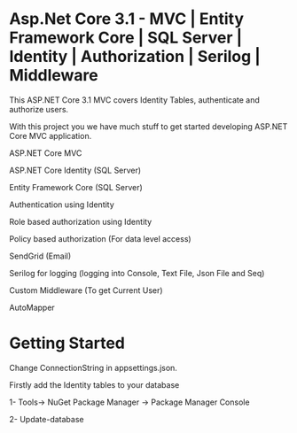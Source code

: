 # Asp.Net Core 3.1 - MVC | Entity Framework Core | SQL Server | Identity | Authorization | Serilog | Middleware


This ASP.NET Core 3.1 MVC covers Identity Tables, authenticate and authorize users.

With this project you we have much stuff to get started developing ASP.NET Core MVC application.

ASP.NET Core MVC

ASP.NET Core Identity (SQL Server)

Entity Framework Core (SQL Server)

Authentication using Identity

Role based authorization using Identity

Policy based authorization (For data level access)

SendGrid (Email)

Serilog for logging (logging into Console, Text File, Json File and Seq)

Custom Middleware (To get Current User)

AutoMapper

Getting Started
===================================================================================================
Change ConnectionString in appsettings.json.

Firstly add the Identity tables to your database

1- Tools-> NuGet Package Manager -> Package Manager Console

2- Update-database
